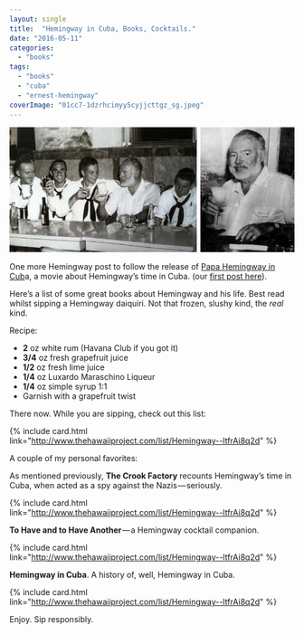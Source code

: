 ```yaml
---
layout: single
title:  "Hemingway in Cuba, Books, Cocktails."
date: "2016-05-11"
categories: 
  - "books"
tags: 
  - "books"
  - "cuba"
  - "ernest-hemingway"
coverImage: "01cc7-1dzrhcimyy5cyjjcttgz_sg.jpeg"
---
```


![](/assets/images/01cc7-1dzrhcimyy5cyjjcttgz_sg.jpeg)

One more Hemingway post to follow the release of [Papa Hemingway in Cub](https://g.co/kgs/8kNyF)a, a movie about Hemingway’s time in Cuba. (our [first post here](https://medium.com/@thehawaiiproj/hemingway-in-cuba-1dcb3dad18f6#.yqgd4q5rf)).

Here’s a list of some great books about Hemingway and his life. Best read whilst sipping a Hemingway daiquiri. Not that frozen, slushy kind, the _real_ kind.

Recipe:

- **2** oz white rum (Havana Club if you got it)
- **3/4** oz fresh grapefruit juice
- **1/2** oz fresh lime juice
- **1/4** oz Luxardo Maraschino Liqueur
- **1/4** oz simple syrup 1:1
- Garnish with a grapefruit twist

There now. While you are sipping, check out this list:

{% include card.html link="http://www.thehawaiiproject.com/list/Hemingway--ltfrAi8q2d" %}

A couple of my personal favorites:

As mentioned previously, **The Crook Factory** recounts Hemingway’s time in Cuba, when acted as a spy against the Nazis — seriously.

{% include card.html link="http://www.thehawaiiproject.com/list/Hemingway--ltfrAi8q2d" %}

**To Have and to Have Another** — a Hemingway cocktail companion.

{% include card.html link="http://www.thehawaiiproject.com/list/Hemingway--ltfrAi8q2d" %}

**Hemingway in Cuba**. A history of, well, Hemingway in Cuba.

{% include card.html link="http://www.thehawaiiproject.com/list/Hemingway--ltfrAi8q2d" %}

Enjoy. Sip responsibly.
